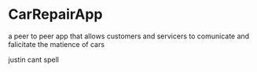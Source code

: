 # CarRepairApp
a peer to peer app that allows customers and servicers to comunicate and falicitate the matience of cars

   justin cant spell
